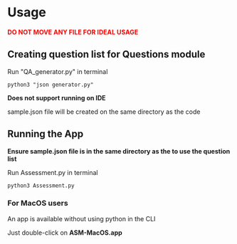 # Usage
<font color='red'>**DO NOT MOVE ANY FILE FOR IDEAL USAGE**</font>

## Creating question list for Questions module
Run "QA_generator.py" in terminal

```
python3 "json generator.py"
```
**Does not support running on IDE**

sample.json file will be created on the same directory as the code

## Running the App
**Ensure sample.json file is in the same directory as the to use the question list**

Run Assessment.py in terminal

```
python3 Assessment.py
```

### For MacOS users

An app is available without using python in the CLI

Just double-click on **ASM-MacOS.app**